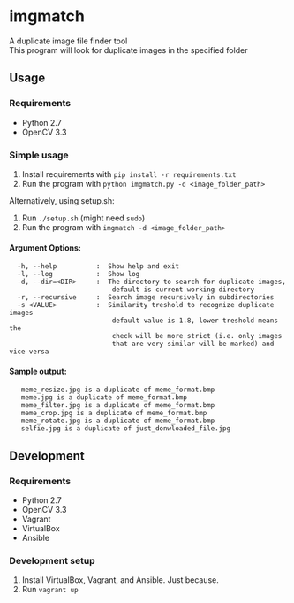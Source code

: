 # imgmatch
A duplicate image file finder tool  
This program will look for duplicate images in the specified folder

## Usage
### Requirements
 - Python 2.7
 - OpenCV 3.3

### Simple usage
1. Install requirements with `pip install -r requirements.txt`  
2. Run the program with `python imgmatch.py -d <image_folder_path>`

Alternatively, using setup.sh:
1. Run `./setup.sh` (might need `sudo`)
2. Run the program with `imgmatch -d <image_folder_path>`

#### Argument Options: 
```
  -h, --help          :  Show help and exit
  -l, --log           :  Show log
  -d, --dir=<DIR>     :  The directory to search for duplicate images,
                          default is current working directory
  -r, --recursive     :  Search image recursively in subdirectories
  -s <VALUE>          :  Similarity treshold to recognize duplicate images
                          default value is 1.8, lower treshold means the
                          check will be more strict (i.e. only images
                          that are very similar will be marked) and vice versa
```

#### Sample output:
```
   meme_resize.jpg is a duplicate of meme_format.bmp
   meme.jpg is a duplicate of meme_format.bmp
   meme_filter.jpg is a duplicate of meme_format.bmp
   meme_crop.jpg is a duplicate of meme_format.bmp
   meme_rotate.jpg is a duplicate of meme_format.bmp
   selfie.jpg is a duplicate of just_donwloaded_file.jpg
```


## Development
### Requirements
 - Python 2.7
 - OpenCV 3.3
 - Vagrant
 - VirtualBox
 - Ansible

### Development setup
1. Install VirtualBox, Vagrant, and Ansible. Just because.
2. Run `vagrant up`
